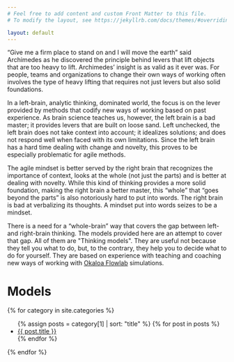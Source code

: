 ```yaml
---
# Feel free to add content and custom Front Matter to this file.
# To modify the layout, see https://jekyllrb.com/docs/themes/#overriding-theme-defaults

layout: default
---
```

“Give me a firm place to stand on and I will move the earth” said Archimedes as he discovered the principle behind
levers that lift objects that are too heavy to lift. Archimedes’ insight is as valid as it ever was. For people, teams
and organizations to change their own ways of working often involves the type of heavy lifting that requires not just
levers but also solid foundations.

In a left-brain, analytic thinking, dominated world, the focus is on the lever provided by methods that codify new ways
of working based on past experience. As brain science teaches us, however, the left brain is a bad master; it provides
levers that are built on loose sand. Left unchecked, the left brain does not take context into account; it idealizes
solutions; and does not respond well when faced with its own limitations. Since the left brain has a hard time dealing
with change and novelty, this proves to be especially problematic for agile methods.

The agile mindset is better served by the right brain that recognizes the importance of context, looks at the whole (not
just the parts) and is better at dealing with novelty. While this kind of thinking provides a more solid foundation,
making the right brain a better master, this “whole” that “goes beyond the parts” is also notoriously hard to put into
words. The right brain is bad at verbalizing its thoughts. A mindset put into words seizes to be a mindset.

There is a need for a “whole-brain” way that covers the gap between left- and right-brain thinking. The models provided
here are an attempt to cover that gap. All of them are "Thinking models". They are useful not because they tell you what
to do, but, to the contrary, they help you to decide what to do for yourself. They are based on experience with teaching
and coaching new ways of working with [Okaloa Flowlab](https://www.okaloa.com) simulations.

<h1>Models</h1>
{% for category in site.categories %}
<ul>
    {% assign posts = category[1] | sort: "title" %}
    {% for post in posts %}
    <li><a href="{{ post.url }}">{{ post.title }}</a></li>
    {% endfor %}
</ul>
{% endfor %}

